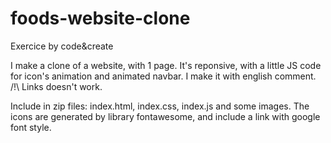 # foods-website-clone
Exercice by code&create 


I make a clone of a website, with 1 page. It's reponsive, with a little JS code for icon's animation and animated navbar. I make it with english comment. /!\ Links doesn't work. 

Include in zip files: index.html, index.css, index.js and some images. The icons are generated by library fontawesome, and include a link with google font style.
